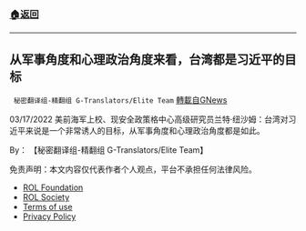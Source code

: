 ###  [:house:返回](README.md)
---


## 从军事角度和心理政治角度来看，台湾都是习近平的目标
` 秘密翻译组-精翻组 G-Translators/Elite Team` [轉載自GNews](https://gnews.org/zh-hans/2197304/)

03/17/2022 美前海军上校、现安全政策格中心高级研究员兰特·纽沙姆：台湾对习近平来说是一个非常诱人的目标，从军事角度和心理政治角度都是如此。
  
By： 【秘密翻译组-精翻组 G-Translators/Elite Team】

免责声明：本文内容仅代表作者个人观点，平台不承担任何法律风险。
  
- [ROL Foundation](https://rolfoundation.org/)
- [ROL Society](https://rolsociety.org/)
- [Terms of use](https://gnews.org/terms-of-use-3/)
- [Privacy Policy](https://gnews.org/privacy-policy/)
